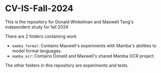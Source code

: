 # CV-IS-Fall-2024
This is the repository for Donald Winkelman and Maxwell Tang's independent study
for fall 2024

There are 2 folders containing work
- `mamba_formal`: Contains Maxwell's experiments with Mamba's abilities to\
    model formal languages.
- `mamba_ocr`: Contains Donald and Maxwell's shared Mamba OCR project.

The other folders in this repository are experiments and tests.
